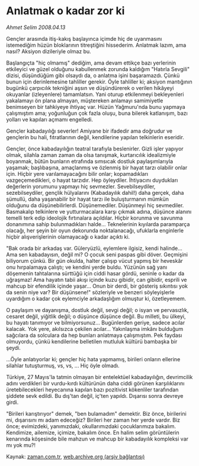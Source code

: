 # Anlatmak o kadar zor ki

*Ahmet Selim 2008.04.13*

<tr><td class="metin" colspan="2" style="padding-top: 20px; padding-left: 5px; padding-right: 10px;">Gençler arasında itiş-kakış başlayınca içimde hiç de uyanmasını istemediğim hüzün bloklarının titreştiğini hissederim. Anlatmak lazım, ama nasıl? Aksiyon dizileriyle olmaz bu.</td></tr><tr><td class="metin" colspan="2" style="padding-top: 20px; padding-left: 5px; padding-right: 10px;"><p>Başlangıçta "hiç olmamış" dediğim, ama devam ettikçe bazı yerlerinin etkileyici ve güzel olduğunu kabullenmek zorunda kaldığım "Hatırla Sevgili" dizisi, düşündüğüm gibi olsaydı da, o anlatma işini başaramazdı. Çünkü bunun için derinlemesine tahliller gerekir. Öyle tahliller ki; aksiyon mantığının bugünkü çarpıcılık tekniğini aşsın ve düşündürerek o verilen hikâyeyi okuyanlar (izleyenlere) tamamlatsın. Yani oturup etkilenmeyi bekleyenleri yakalamayı ön plana almayan, müştereken anlamayı samimiyetle benimseyen bir tahkiyeye ihtiyaç var. Hüzün Yağmuru'nda bunu yapmaya çalışmıştım ama; yoğunluğun çok fazla oluşu, buna bilerek katlanışım, bazı yolları ve kapıları açmamı engelledi.
<p>Gençler kabadayılığı severler! Amiyane bir ifadedir ama doğrudur ve gençlerin bu hali, fıtratlarının değil, kendilerine yapılan telkinlerin eseridir.
<p>Gençler, önce kabadayılığın teatral tarafıyla beslenirler. Gizli işler yapıyor olmak, silahla zaman zaman da olsa tanışmak, kurtarıcılık idealizmiyle boyanmak, bütün bunların etrafında sımsıcak dostluk paylaşımlarıyla yaşamak; başlıbaşına, amaçlanmış ve özlenmiş bir hayat tarzı olabilir onlar için. Hiçbir yere varılamayacağını bilir onlar; kopamadıkları vazgeçemedikleri, o hayat tarzıdır. Hep öyleydiler. İhtiyacını duydukları değerlerin yorumunu yapmayı hiç sevmezler. Sevebilseydiler, sezebilseydiler, gençlik hülyalarını (Kabadayılık dahil!) daha gerçek, daha şümullü, daha yaşanabilir bir hayat tarzı ile buluşturmanın mümkün olduğunu da düşünebilirlerdi. Düşünemediler. Düşünmeyi hiç sevmediler. Basmakalıp telkinlere ve yutturmacalara karşı çıkmak adına, düşünce alanını temelli terk edip ideolojik fırtınalara açıldılar. Hiçbir korunma ve savunma donanımına sahip bulunmadıkları halde... Teknelerinin kıyılarda paramparça olacağı, her şeyin bir oyun dekorunda noktalanacağı, ufuklarla enginlerle hiçbir alışverişlerinin olamayacağı o kadar açıktı ki.
<p>"Bak orada bir arkadaş var. Güleryüzlü, eylemlere ilgisiz, kendi halinde... Ama sen kabadayısın, değil mi? O çocuk seni paspas gibi döver. Geçmişini biliyorum çünkü. Bir gün okulda, halter çalışıp vücut yapmış bir heveskâr onu hırpalamaya çalıştı; ve kendini yerde buldu. Yüzünün sağ yanı döşemenin tahtalarına sürttüğü için ciddi hasar gördü, seninle o kadar da uğraşmaz! Ama hayatın tabii akışı içinde kuzu gibidir, can gibidir, esprili ve mahcup bir efendilik içinde yaşar... Onun bir derdi, bir gösteriş sıkıntısı yok da senin niye var? Bir düşünsene!" sözleriyle ve benzeri söyleyişlerle uyardığım o kadar çok eylemciyle arkadaşlığım olmuştur ki, özetleyemem.
<p>O paylaşım ve dayanışma, dostluk değil, sevgi değil; o isyan ve pervasızlık, cesaret değil, yiğitlik değil; o düşünce düşünce değil. Bu milleti, bu ülkeyi, bu hayatı tanımıyor ve bilmiyorsunuz... Bugünlerden geriye, sadece acılar kalacak. Yok yere, akılsızca çekilen acılar... Yakınlaşma imkânı bulduğum sağcılara da solculara da hep bunları anlatmaya çalışmıştım. Pek faydası olmuyordu, çünkü kendilerine belletilen mutluluk kültürü bambaşka bir şeydi.
<p>...Öyle anlatıyorlar ki; gençler hiç hata yapmamış, birileri onların ellerine silahlar tutuşturmuş, vs, vs, ... Hiç öyle olmadı.
<p>Türkiye, 27 Mayıs'la tatmin olmayan bir entelektüel kabadayılığın, devrimcilik adını verdikleri bir vurdu-kırdı kültürünün daha ciddi görünen karşılıklarını üretebilecekleri heyecanına kapılan bazı pozitivist kökenliler tarafından şiddete sevk edildi. Bu dış'tan değil, iç'ten yapıldı. Dışarısı sonra devreye girdi.
<p>"Birileri karıştırıyor" demek, "ben bulamadım" demektir. Biz önce, birilerini mi, dışarısını mı adam edeceğiz? Birileri her zaman her yerde vardır. Biz önce; evimizdeki, yanımızdaki, okullarımızdaki çocuklarımıza bakalım. Kendimize, ailemize, içimize, bakalım önce. En halim selim görüntülerin kenarında köşesinde bile mahzun ve mahcup bir kabadayılık kompleksi var mı yok mu?!<br/></p></p></p></p></p></p></p></p></td></tr>

Kaynak: [zaman.com.tr](http://zaman.com.tr/yazar.do?yazino=676499), [web.archive.org (arşiv bağlantısı)](http://web.archive.org/web/20080617070120/http://www.zaman.com.tr:80/yazar.do?yazino=676499)
